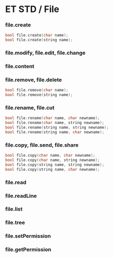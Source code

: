 # ET STD / File

### file.create

```c
bool file.create(char name);
bool file.create(string name);
```

### file.modify, file.edit, file.change

### file.content

### file.remove, file.delete

```c
bool file.remove(char name);
bool file.remove(string name);
```

### file.rename, file.cut

```c
bool file.rename(char name, char newname);
bool file.rename(char name, string newname);
bool file.rename(string name, string newname);
bool file.rename(string name, char newname);
```

### file.copy, file.send, file.share

```c
bool file.copy(char name, char newname);
bool file.copy(char name, string newname);
bool file.copy(string name, string newname);
bool file.copy(string name, char newname);
```

### file.read

### file.readLine

### file.list

### file.tree

### file.setPermission

### file.getPermission
